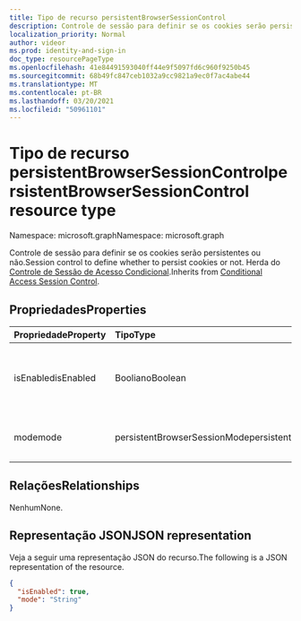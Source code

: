 ```yaml
---
title: Tipo de recurso persistentBrowserSessionControl
description: Controle de sessão para definir se os cookies serão persistentes ou não.
localization_priority: Normal
author: videor
ms.prod: identity-and-sign-in
doc_type: resourcePageType
ms.openlocfilehash: 41e84491593040ff44e9f5097fd6c960f9250b45
ms.sourcegitcommit: 68b49fc847ceb1032a9cc9821a9ec0f7ac4abe44
ms.translationtype: MT
ms.contentlocale: pt-BR
ms.lasthandoff: 03/20/2021
ms.locfileid: "50961101"
---
```

# <a name="persistentbrowsersessioncontrol-resource-type"></a><span data-ttu-id="46fcf-103">Tipo de recurso persistentBrowserSessionControl</span><span class="sxs-lookup"><span data-stu-id="46fcf-103">persistentBrowserSessionControl resource type</span></span>

<span data-ttu-id="46fcf-104">Namespace: microsoft.graph</span><span class="sxs-lookup"><span data-stu-id="46fcf-104">Namespace: microsoft.graph</span></span>

<span data-ttu-id="46fcf-105">Controle de sessão para definir se os cookies serão persistentes ou não.</span><span class="sxs-lookup"><span data-stu-id="46fcf-105">Session control to define whether to persist cookies or not.</span></span> <span data-ttu-id="46fcf-106">Herda do [Controle de Sessão de Acesso Condicional](conditionalaccesssessioncontrol.md).</span><span class="sxs-lookup"><span data-stu-id="46fcf-106">Inherits from [Conditional Access Session Control](conditionalaccesssessioncontrol.md).</span></span>

## <a name="properties"></a><span data-ttu-id="46fcf-107">Propriedades</span><span class="sxs-lookup"><span data-stu-id="46fcf-107">Properties</span></span>

| <span data-ttu-id="46fcf-108">Propriedade</span><span class="sxs-lookup"><span data-stu-id="46fcf-108">Property</span></span>     | <span data-ttu-id="46fcf-109">Tipo</span><span class="sxs-lookup"><span data-stu-id="46fcf-109">Type</span></span>        | <span data-ttu-id="46fcf-110">Descrição</span><span class="sxs-lookup"><span data-stu-id="46fcf-110">Description</span></span> |
|:-------------|:------------|:------------|
|<span data-ttu-id="46fcf-111">isEnabled</span><span class="sxs-lookup"><span data-stu-id="46fcf-111">isEnabled</span></span>     |<span data-ttu-id="46fcf-112">Booliano</span><span class="sxs-lookup"><span data-stu-id="46fcf-112">Boolean</span></span>      | <span data-ttu-id="46fcf-113">Especifica se o controle de sessão está habilitado.</span><span class="sxs-lookup"><span data-stu-id="46fcf-113">Specifies whether the session control is enabled.</span></span> |
|<span data-ttu-id="46fcf-114">mode</span><span class="sxs-lookup"><span data-stu-id="46fcf-114">mode</span></span>|<span data-ttu-id="46fcf-115">persistentBrowserSessionMode</span><span class="sxs-lookup"><span data-stu-id="46fcf-115">persistentBrowserSessionMode</span></span>| <span data-ttu-id="46fcf-116">Os valores possíveis são: `always`, `never`.</span><span class="sxs-lookup"><span data-stu-id="46fcf-116">Possible values are: `always`, `never`.</span></span>|

## <a name="relationships"></a><span data-ttu-id="46fcf-117">Relações</span><span class="sxs-lookup"><span data-stu-id="46fcf-117">Relationships</span></span>

<span data-ttu-id="46fcf-118">Nenhum</span><span class="sxs-lookup"><span data-stu-id="46fcf-118">None.</span></span>

## <a name="json-representation"></a><span data-ttu-id="46fcf-119">Representação JSON</span><span class="sxs-lookup"><span data-stu-id="46fcf-119">JSON representation</span></span>

<span data-ttu-id="46fcf-120">Veja a seguir uma representação JSON do recurso.</span><span class="sxs-lookup"><span data-stu-id="46fcf-120">The following is a JSON representation of the resource.</span></span>

<!-- {
  "blockType": "resource",
  "optionalProperties": [

  ],
  "@odata.type": "microsoft.graph.persistentBrowserSessionControl",
  "baseType": "microsoft.graph.conditionalAccessSessionControl"
}-->

```json
{
  "isEnabled": true,
  "mode": "String"
}
```

<!-- uuid: 16cd6b66-4b1a-43a1-adaf-3a886856ed98
2019-02-04 14:57:30 UTC -->
<!-- {
  "type": "#page.annotation",
  "description": "persistentBrowserSessionControl resource",
  "keywords": "",
  "section": "documentation",
  "tocPath": ""
}-->


